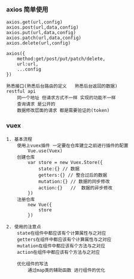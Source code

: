 ### axios 简单使用
    axios.get(url,config)
    axios.post(url,data,config)
    axios.put(url,data,config)
    axios.patch(url,data,config)
    axios.delete(url,config)

    axios({
        method:get/post/put/patch/delete,
        url:url,
        ...config
    })

    熟悉接口(熟悉后台路由的定义   熟悉后台返回的数据)
    restful api
        同一个地址 但请求方式不一样 实现的功能不一样
        查询请求 是公开的
        数据修改层面的请求 都是需要验证的(token)

### vuex
    1. 基本流程
        使用上vuex插件 一定要在仓库建立之前进行插件的配置
            Vue.use(Vuex)
        创建仓库
            var store = new Vuex.Store({
                state:{} // 数据
                getters:{} // 整合过后的数据
                mutation:{} // 数据的同步修改
                action:{}   //  数据的异步修改
            })
        注册仓库
            new Vue({
                store
            })

    2. 使用的注意点
        state在组件中都应该有个计算属性与之对应
        getters在组件中都应该有个计算属性与之对应
        mutation在组件中都应该有个方法与之对应
        action在组件中都应该有个方法与之对应

        优化组件的写法
            通过map类的辅助函数 进行组件的优化



